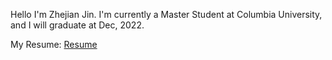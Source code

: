 Hello I'm Zhejian Jin. I'm currently a Master Student at Columbia University, and I will graduate at Dec, 2022.

My Resume: 
[Resume](https://jack-kin.github.io/ZhejianJin_resume_20220913.pdf)